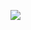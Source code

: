 ![](https://media.discordapp.net/attachments/890845937243684886/921414193423466536/rfx_text_logo.png?width=1024&height=299)
